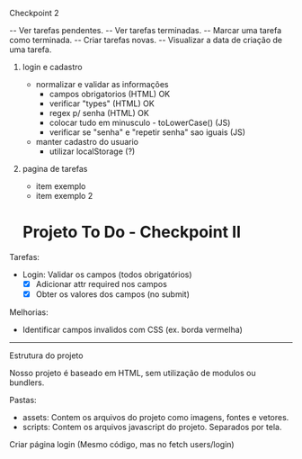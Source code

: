 Checkpoint 2 

-- Ver tarefas pendentes.
-- Ver tarefas terminadas.
-- Marcar uma tarefa como terminada.
-- Criar tarefas novas.
-- Visualizar a data de criação de uma tarefa.

1) login e cadastro
    - normalizar e validar as informações 
        - campos obrigatorios (HTML) OK 
        - verificar "types" (HTML) OK
        - regex p/ senha (HTML) OK
        - colocar tudo em minusculo - toLowerCase() (JS) 
        - verificar se "senha" e "repetir senha" sao iguais (JS)
    - manter cadastro do usuario
        - utilizar localStorage (?)

3) pagina de tarefas 
    - item exemplo
    - item exemplo 2 


    # Projeto To Do - Checkpoint II

Tarefas:

- Login: Validar os campos (todos obrigatórios)
  - [x] Adicionar attr required nos campos
  - [x] Obter os valores dos campos (no submit)

Melhorias:

- Identificar campos invalidos com CSS (ex. borda vermelha)

---

Estrutura do projeto

Nosso projeto é baseado em HTML, sem utilização de modulos ou bundlers.

Pastas:

- assets: Contem os arquivos do projeto como imagens, fontes e vetores.
- scripts: Contem os arquivos javascript do projeto. Separados por tela.


Criar página login (Mesmo código, mas no fetch users/login)